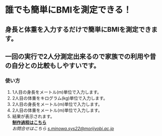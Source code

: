 # 誰でも簡単にBMIを測定できる！
## 身長と体重を入力するだけで簡単にBMIを測定できます。
## 一回の実行で2人分測定出来るので家族での利用や昔の自分との比較もしやすいです。
### 使い方
1. 1人目の身長をメートル(m)単位で入力します。
1. 2人目の体重をキログラム(kg)単位で入力します。
1. 2人目の身長をメートル(m)単位で入力します。
1. 2人目の体重をメートル(m)単位で入力します。
1. 結果が表示されます。  
[**制作過程はこちら**](https://github.com/minowa-s/command-ensyu)  
*お問合せはこちら s.minowa.sys22@morijyobi.ac.jp*
